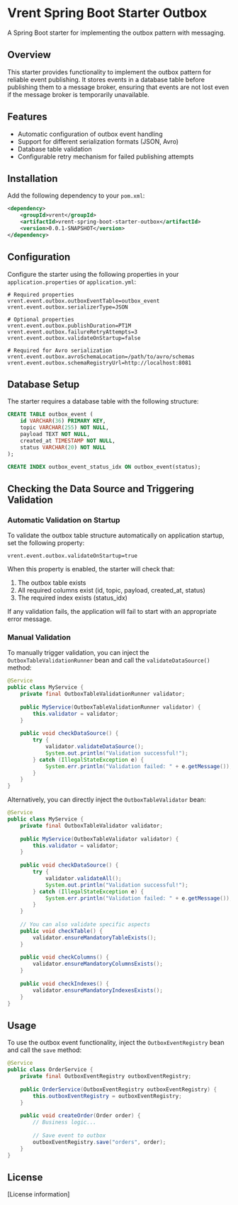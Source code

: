 # Vrent Spring Boot Starter Outbox

A Spring Boot starter for implementing the outbox pattern with messaging.

## Overview

This starter provides functionality to implement the outbox pattern for reliable event publishing. It stores events in a database table before publishing them to a message broker, ensuring that events are not lost even if the message broker is temporarily unavailable.

## Features

- Automatic configuration of outbox event handling
- Support for different serialization formats (JSON, Avro)
- Database table validation
- Configurable retry mechanism for failed publishing attempts

## Installation

Add the following dependency to your `pom.xml`:

```xml
<dependency>
    <groupId>vrent</groupId>
    <artifactId>vrent-spring-boot-starter-outbox</artifactId>
    <version>0.0.1-SNAPSHOT</version>
</dependency>
```

## Configuration

Configure the starter using the following properties in your `application.properties` or `application.yml`:

```properties
# Required properties
vrent.event.outbox.outboxEventTable=outbox_event
vrent.event.outbox.serializerType=JSON

# Optional properties
vrent.event.outbox.publishDuration=PT1M
vrent.event.outbox.failureRetryAttempts=3
vrent.event.outbox.validateOnStartup=false

# Required for Avro serialization
vrent.event.outbox.avroSchemaLocation=/path/to/avro/schemas
vrent.event.outbox.schemaRegistryUrl=http://localhost:8081
```

## Database Setup

The starter requires a database table with the following structure:

```sql
CREATE TABLE outbox_event (
    id VARCHAR(36) PRIMARY KEY,
    topic VARCHAR(255) NOT NULL,
    payload TEXT NOT NULL,
    created_at TIMESTAMP NOT NULL,
    status VARCHAR(20) NOT NULL
);

CREATE INDEX outbox_event_status_idx ON outbox_event(status);
```

## Checking the Data Source and Triggering Validation

### Automatic Validation on Startup

To validate the outbox table structure automatically on application startup, set the following property:

```properties
vrent.event.outbox.validateOnStartup=true
```

When this property is enabled, the starter will check that:
1. The outbox table exists
2. All required columns exist (id, topic, payload, created_at, status)
3. The required index exists (status_idx)

If any validation fails, the application will fail to start with an appropriate error message.

### Manual Validation

To manually trigger validation, you can inject the `OutboxTableValidationRunner` bean and call the `validateDataSource()` method:

```java
@Service
public class MyService {
    private final OutboxTableValidationRunner validator;
    
    public MyService(OutboxTableValidationRunner validator) {
        this.validator = validator;
    }
    
    public void checkDataSource() {
        try {
            validator.validateDataSource();
            System.out.println("Validation successful!");
        } catch (IllegalStateException e) {
            System.err.println("Validation failed: " + e.getMessage());
        }
    }
}
```

Alternatively, you can directly inject the `OutboxTableValidator` bean:

```java
@Service
public class MyService {
    private final OutboxTableValidator validator;
    
    public MyService(OutboxTableValidator validator) {
        this.validator = validator;
    }
    
    public void checkDataSource() {
        try {
            validator.validateAll();
            System.out.println("Validation successful!");
        } catch (IllegalStateException e) {
            System.err.println("Validation failed: " + e.getMessage());
        }
    }
    
    // You can also validate specific aspects
    public void checkTable() {
        validator.ensureMandatoryTableExists();
    }
    
    public void checkColumns() {
        validator.ensureMandatoryColumnsExists();
    }
    
    public void checkIndexes() {
        validator.ensureMandatoryIndexesExists();
    }
}
```

## Usage

To use the outbox event functionality, inject the `OutboxEventRegistry` bean and call the `save` method:

```java
@Service
public class OrderService {
    private final OutboxEventRegistry outboxEventRegistry;
    
    public OrderService(OutboxEventRegistry outboxEventRegistry) {
        this.outboxEventRegistry = outboxEventRegistry;
    }
    
    public void createOrder(Order order) {
        // Business logic...
        
        // Save event to outbox
        outboxEventRegistry.save("orders", order);
    }
}
```

## License

[License information]